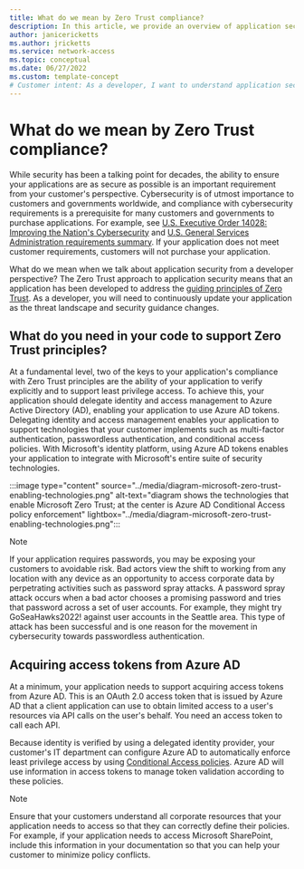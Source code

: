 ```yaml
---
title: What do we mean by Zero Trust compliance?
description: In this article, we provide an overview of application security from a developer's perspective to address the guiding principles of Zero Trust.
author: janicericketts
ms.author: jricketts
ms.service: network-access
ms.topic: conceptual
ms.date: 06/27/2022
ms.custom: template-concept
# Customer intent: As a developer, I want to understand application security so that I can address the guiding principles of Zero Trust.
---
```

# What do we mean by Zero Trust compliance?

While security has been a talking point for decades, the ability to ensure your applications are as secure as possible is an important requirement from your customer's perspective. Cybersecurity is of utmost importance to customers and governments worldwide, and compliance with cybersecurity requirements is a prerequisite for many customers and governments to purchase applications. For example, see [U.S. Executive Order 14028: Improving the Nation's Cybersecurity](https://www.whitehouse.gov/briefing-room/presidential-actions/2021/05/12/executive-order-on-improving-the-nations-cybersecurity/) and [U.S. General Services Administration requirements summary](https://www.gsa.gov/technology/technology-products-services/it-security/executive-order-14028-improving-the-nations-cybersecurity). If your application does not meet customer requirements, customers will not purchase your application.

What do we mean when we talk about application security from a developer perspective? The Zero Trust approach to application security means that an application has been developed to address the [guiding principles of Zero Trust](../zero-trust-overview.md). As a developer, you will need to continuously update your application as the threat landscape and security guidance changes.

## What do you need in your code to support Zero Trust principles?

At a fundamental level, two of the keys to your application's compliance with Zero Trust principles are the ability of your application to verify explicitly and to support least privilege access. To achieve this, your application should delegate identity and access management to Azure Active Directory (AD), enabling your application to use Azure AD tokens. Delegating identity and access management enables your application to support technologies that your customer implements such as multi-factor authentication, passwordless authentication, and conditional access policies. With Microsoft's identity platform, using Azure AD tokens enables your application to integrate with Microsoft's entire suite of security technologies.

:::image type="content" source="../media/diagram-microsoft-zero-trust-enabling-technologies.png" alt-text="diagram shows the technologies that enable Microsoft Zero Trust; at the center is Azure AD Conditional Access policy enforcement" lightbox="../media/diagram-microsoft-zero-trust-enabling-technologies.png":::

> [!NOTE]
> If your application requires passwords, you may be exposing your customers to avoidable risk. Bad actors view the shift to working from any location with any device as an opportunity to access corporate data by perpetrating activities such as password spray attacks. A password spray attack occurs when a bad actor chooses a promising password and tries that password across a set of user accounts. For example, they might try GoSeaHawks2022! against user accounts in the Seattle area. This type of attack has been successful and is one reason for the movement in cybersecurity towards passwordless authentication.

## Acquiring access tokens from Azure AD

At a minimum, your application needs to support acquiring access tokens from Azure AD. This is an OAuth 2.0 access token that is issued by Azure AD that a client application can use to obtain limited access to a user's resources via API calls on the user's behalf. You need an access token to call each API.

Because identity is verified by using a delegated identity provider, your customer's IT department can configure Azure AD to automatically enforce least privilege access by using [Conditional Access policies](/azure/active-directory/conditional-access/overview). Azure AD will use information in access tokens to manage token validation according to these policies.

> [!NOTE]
> Ensure that your customers understand all corporate resources that your application needs to access so that they can correctly define their policies. For example, if your application needs to access Microsoft SharePoint, include this information in your documentation so that you can help your customer to minimize policy conflicts.
